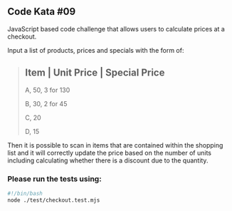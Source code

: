 ## Code Kata #09
JavaScript based code challenge that allows users to calculate prices at a checkout. 

Input a list of products, prices and specials with the form of:

> Item  |  Unit Price  |  Special Price
> --------------------------
> A,      50,           3 for 130
> 
> B,      30,           2 for 45
> 
> C,      20
> 
> D,      15

Then it is possible to scan in items that are contained within the shopping list and it will correctly update the price based on the number of units including calculating whether there is a discount due to the quantity.

### Please run the tests using:

```bash
#!/bin/bash
node ./test/checkout.test.mjs
```
